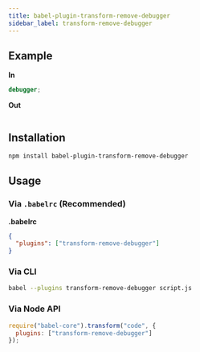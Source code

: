 ```yaml
---
title: babel-plugin-transform-remove-debugger
sidebar_label: transform-remove-debugger
---
```


## Example

**In**

```javascript
debugger;
```

**Out**

```javascript
```

## Installation

```sh
npm install babel-plugin-transform-remove-debugger
```

## Usage

### Via `.babelrc` (Recommended)

**.babelrc**

```json
{
  "plugins": ["transform-remove-debugger"]
}
```

### Via CLI

```sh
babel --plugins transform-remove-debugger script.js
```

### Via Node API

```javascript
require("babel-core").transform("code", {
  plugins: ["transform-remove-debugger"]
});
```

